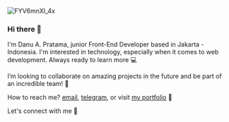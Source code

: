 ![FYV6mnXl_4x](https://user-images.githubusercontent.com/87930640/148888729-3562933b-c696-4b40-a989-80f91e2513cf.jpg)

### Hi there 👋

I'm Danu A. Pratama, junior Front-End Developer based in Jakarta - Indonesia. I'm interested in technology, especially when it comes to web development. Always ready to learn more 💻

I’m looking to collaborate on amazing projects in the future and be part of an incredible team! 💫

How to reach me? [email](mailto:danuaguspratama98@gmail.com), [telegram](https://t.me/danu_pratama), or visit [my portfolio](https://danuapratama.github.io) 💼

Let's connect with me 👋
